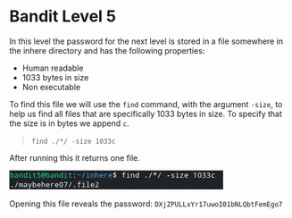 # Bandit Level 5

In this level the password for the next level is stored in a file somewhere in the inhere directory and has the following properties:

* Human readable
* 1033 bytes in size
* Non executable

To find this file we will use the `find` command, with the argument `-size`, to help us find all files that are specifically 1033 bytes in size. To specify that the size is in bytes we append `c`.
> `find ./*/ -size 1033c`

After running this it returns one file.

![99cb8038.png](../src/99cb8038.png)

Opening this file reveals the password: `DXjZPULLxYr17uwoI01bNLQbtFemEgo7`
